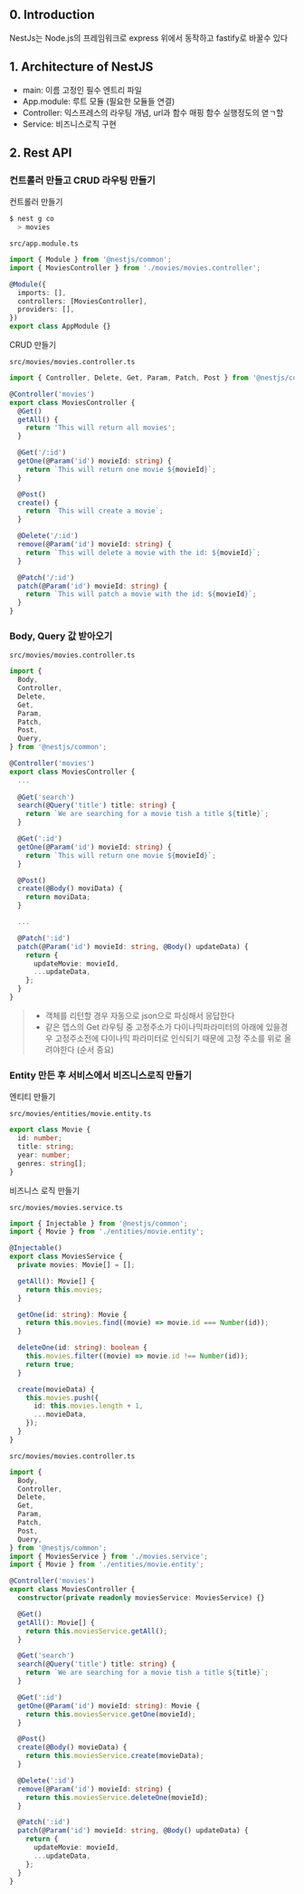 ## 0. Introduction

NestJs는 Node.js의 프레임워크로 express 위에서 동작하고 fastify로 바꿀수 있다

## 1. Architecture of NestJS

- main: 이름 고정인 필수 엔트리 파일
- App.module: 루트 모듈 (필요한 모듈들 연결)
- Controller: 익스프레스의 라우팅 개념, url과 함수 매핑 함수 실행정도의 엳ㄱ할
- Service: 비즈니스로직 구현

## 2. Rest API

### 컨트롤러 만들고 CRUD 라우팅 만들기


컨트롤러 만들기
```sh
$ nest g co
  > movies
```

`src/app.module.ts`

```ts
import { Module } from '@nestjs/common';
import { MoviesController } from './movies/movies.controller';

@Module({
  imports: [],
  controllers: [MoviesController],
  providers: [],
})
export class AppModule {}
```

CRUD 만들기

`src/movies/movies.controller.ts`

```ts
import { Controller, Delete, Get, Param, Patch, Post } from '@nestjs/common';

@Controller('movies')
export class MoviesController {
  @Get()
  getAll() {
    return 'This will return all movies';
  }

  @Get('/:id')
  getOne(@Param('id') movieId: string) {
    return `This will return one movie ${movieId}`;
  }

  @Post()
  create() {
    return `This will create a movie`;
  }

  @Delete('/:id')
  remove(@Param('id') movieId: string) {
    return `This will delete a movie with the id: ${movieId}`;
  }

  @Patch('/:id')
  patch(@Param('id') movieId: string) {
    return `This will patch a movie with the id: ${movieId}`;
  }
}
```

### Body, Query 값 받아오기

`src/movies/movies.controller.ts`

```ts
import {
  Body,
  Controller,
  Delete,
  Get,
  Param,
  Patch,
  Post,
  Query,
} from '@nestjs/common';

@Controller('movies')
export class MoviesController {
  ...
  
  @Get('search')
  search(@Query('title') title: string) {
    return `We are searching for a movie tish a title ${title}`;
  }

  @Get(':id')
  getOne(@Param('id') movieId: string) {
    return `This will return one movie ${movieId}`;
  }

  @Post()
  create(@Body() moviData) {
    return moviData;
  }

  ...

  @Patch(':id')
  patch(@Param('id') movieId: string, @Body() updateData) {
    return {
      updateMovie: movieId,
      ...updateData,
    };
  }
}
```

> - 객체를 리턴할 경우 자동으로 json으로 파싱해서 응답한다
> - 같은 뎁스의 Get 라우팅 중 고정주소가 다이나믹파라미터의 아래에 있을경우 고정주소전에 다이나믹 파라미터로 인식되기 때문에 고정 주소를 위로 올려야한다 (순서 중요)

### Entity 만든 후 서비스에서 비즈니스로직 만들기

엔티티 만들기

`src/movies/entities/movie.entity.ts`

```ts
export class Movie {
  id: number;
  title: string;
  year: number;
  genres: string[];
}
```

비즈니스 로직 만들기

`src/movies/movies.service.ts`

```ts
import { Injectable } from '@nestjs/common';
import { Movie } from './entities/movie.entity';

@Injectable()
export class MoviesService {
  private movies: Movie[] = [];

  getAll(): Movie[] {
    return this.movies;
  }

  getOne(id: string): Movie {
    return this.movies.find((movie) => movie.id === Number(id));
  }

  deleteOne(id: string): boolean {
    this.movies.filter((movie) => movie.id !== Number(id));
    return true;
  }

  create(movieData) {
    this.movies.push({
      id: this.movies.length + 1,
      ...movieData,
    });
  }
}
```

`src/movies/movies.controller.ts`

```ts
import {
  Body,
  Controller,
  Delete,
  Get,
  Param,
  Patch,
  Post,
  Query,
} from '@nestjs/common';
import { MoviesService } from './movies.service';
import { Movie } from './entities/movie.entity';

@Controller('movies')
export class MoviesController {
  constructor(private readonly moviesService: MoviesService) {}

  @Get()
  getAll(): Movie[] {
    return this.moviesService.getAll();
  }

  @Get('search')
  search(@Query('title') title: string) {
    return `We are searching for a movie tish a title ${title}`;
  }

  @Get(':id')
  getOne(@Param('id') movieId: string): Movie {
    return this.moviesService.getOne(movieId);
  }

  @Post()
  create(@Body() movieData) {
    return this.moviesService.create(movieData);
  }

  @Delete(':id')
  remove(@Param('id') movieId: string) {
    return this.moviesService.deleteOne(movieId);
  }

  @Patch(':id')
  patch(@Param('id') movieId: string, @Body() updateData) {
    return {
      updateMovie: movieId,
      ...updateData,
    };
  }
}
```
